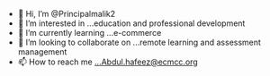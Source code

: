 - 👋 Hi, I’m @Principalmalik2
- 👀 I’m interested in ...education and professional development 
- 🌱 I’m currently learning ...e-commerce 
- 💞️ I’m looking to collaborate on ...remote learning and assessment management 
- 📫 How to reach me ...Abdul.hafeez@ecmcc.org 

<!---
Principalmalik2/Principalmalik2 is a ✨ special ✨ repository because its `README.md` (this file) appears on your GitHub profile.
You can click the Preview link to take a look at your changes.
--->
